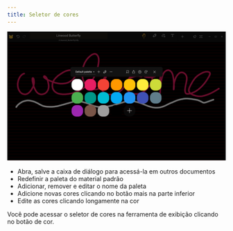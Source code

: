 ```yaml
---
title: Seletor de cores
---
```


![Seletor de cores](color_picker.png)

- Abra, salve a caixa de diálogo para acessá-la em outros documentos
- Redefinir a paleta do material padrão
- Adicionar, remover e editar o nome da paleta
- Adicione novas cores clicando no botão mais na parte inferior
- Edite as cores clicando longamente na cor

Você pode acessar o seletor de cores na ferramenta de exibição clicando no botão de cor.
